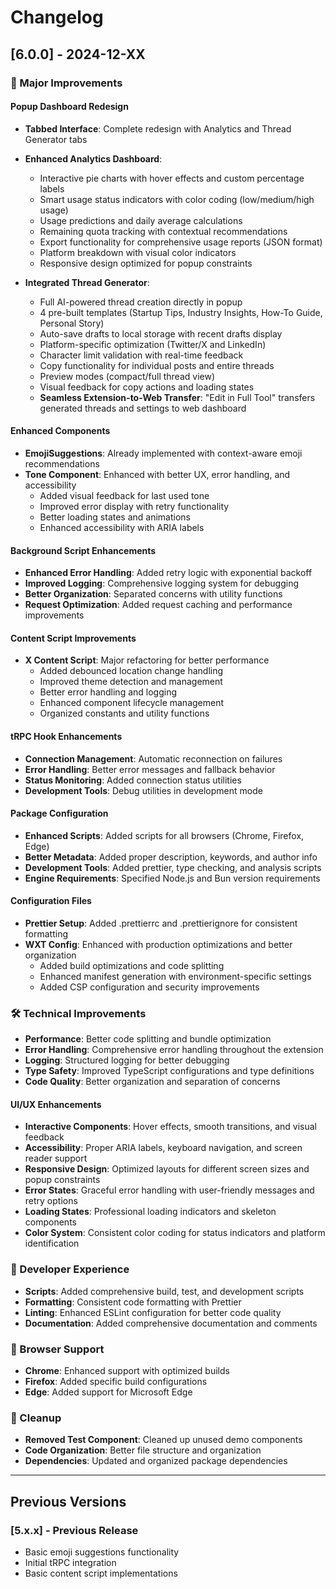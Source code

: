 # Changelog

## [6.0.0] - 2024-12-XX

### 🚀 Major Improvements

#### Popup Dashboard Redesign
- **Tabbed Interface**: Complete redesign with Analytics and Thread Generator tabs
- **Enhanced Analytics Dashboard**: 
  - Interactive pie charts with hover effects and custom percentage labels
  - Smart usage status indicators with color coding (low/medium/high usage)
  - Usage predictions and daily average calculations
  - Remaining quota tracking with contextual recommendations
  - Export functionality for comprehensive usage reports (JSON format)
  - Platform breakdown with visual color indicators
  - Responsive design optimized for popup constraints

- **Integrated Thread Generator**:
  - Full AI-powered thread creation directly in popup
  - 4 pre-built templates (Startup Tips, Industry Insights, How-To Guide, Personal Story)
  - Auto-save drafts to local storage with recent drafts display
  - Platform-specific optimization (Twitter/X and LinkedIn)
  - Character limit validation with real-time feedback
  - Copy functionality for individual posts and entire threads
  - Preview modes (compact/full thread view)
  - Visual feedback for copy actions and loading states
  - **Seamless Extension-to-Web Transfer**: "Edit in Full Tool" transfers generated threads and settings to web dashboard

#### Enhanced Components
- **EmojiSuggestions**: Already implemented with context-aware emoji recommendations
- **Tone Component**: Enhanced with better UX, error handling, and accessibility
  - Added visual feedback for last used tone
  - Improved error display with retry functionality
  - Better loading states and animations
  - Enhanced accessibility with ARIA labels

#### Background Script Enhancements
- **Enhanced Error Handling**: Added retry logic with exponential backoff
- **Improved Logging**: Comprehensive logging system for debugging
- **Better Organization**: Separated concerns with utility functions
- **Request Optimization**: Added request caching and performance improvements

#### Content Script Improvements
- **X Content Script**: Major refactoring for better performance
  - Added debounced location change handling
  - Improved theme detection and management
  - Better error handling and logging
  - Enhanced component lifecycle management
  - Organized constants and utility functions

#### tRPC Hook Enhancements
- **Connection Management**: Automatic reconnection on failures
- **Error Handling**: Better error messages and fallback behavior
- **Status Monitoring**: Added connection status utilities
- **Development Tools**: Debug utilities in development mode

#### Package Configuration
- **Enhanced Scripts**: Added scripts for all browsers (Chrome, Firefox, Edge)
- **Better Metadata**: Added proper description, keywords, and author info
- **Development Tools**: Added prettier, type checking, and analysis scripts
- **Engine Requirements**: Specified Node.js and Bun version requirements

#### Configuration Files
- **Prettier Setup**: Added .prettierrc and .prettierignore for consistent formatting
- **WXT Config**: Enhanced with production optimizations and better organization
  - Added build optimizations and code splitting
  - Enhanced manifest generation with environment-specific settings
  - Added CSP configuration and security improvements

### 🛠️ Technical Improvements

- **Performance**: Better code splitting and bundle optimization
- **Error Handling**: Comprehensive error handling throughout the extension
- **Logging**: Structured logging for better debugging
- **Type Safety**: Improved TypeScript configurations and type definitions
- **Code Quality**: Better organization and separation of concerns

#### UI/UX Enhancements
- **Interactive Components**: Hover effects, smooth transitions, and visual feedback
- **Accessibility**: Proper ARIA labels, keyboard navigation, and screen reader support
- **Responsive Design**: Optimized layouts for different screen sizes and popup constraints
- **Error States**: Graceful error handling with user-friendly messages and retry options
- **Loading States**: Professional loading indicators and skeleton components
- **Color System**: Consistent color coding for status indicators and platform identification

### 🔧 Developer Experience

- **Scripts**: Added comprehensive build, test, and development scripts
- **Formatting**: Consistent code formatting with Prettier
- **Linting**: Enhanced ESLint configuration for better code quality
- **Documentation**: Added comprehensive documentation and comments

### 📱 Browser Support

- **Chrome**: Enhanced support with optimized builds
- **Firefox**: Added specific build configurations
- **Edge**: Added support for Microsoft Edge

### 🚮 Cleanup

- **Removed Test Component**: Cleaned up unused demo components
- **Code Organization**: Better file structure and organization
- **Dependencies**: Updated and organized package dependencies

---

## Previous Versions

### [5.x.x] - Previous Release
- Basic emoji suggestions functionality
- Initial tRPC integration
- Basic content script implementations 
